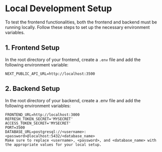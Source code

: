 # Local Development Setup

To test the frontend functionalities, both the frontend and backend must be running locally. Follow these steps to set up the necessary environment variables.

## 1. Frontend Setup

In the root directory of your frontend, create a `.env` file and add the following environment variable:

```env
NEXT_PUBLIC_API_URL=http://localhost:3500
```

## 2. Backend Setup
In the root directory of your backend, create a .env file and add the following environment variables:

```
FRONTEND_URL=http://localhost:3000
REFRESH_TOKEN_SECRET='MYSECRET'
ACCESS_TOKEN_SECRET='MYSECRET'
PORT=3500
DATABASE_URL=postgresql://<username>:<password>@localhost:5432/<database_name>
Make sure to replace <username>, <password>, and <database_name> with the appropriate values for your local setup.
```
